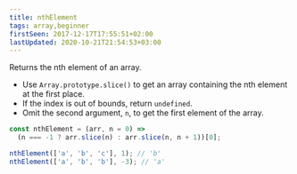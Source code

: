 ```yaml
---
title: nthElement
tags: array,beginner
firstSeen: 2017-12-17T17:55:51+02:00
lastUpdated: 2020-10-21T21:54:53+03:00
---
```


Returns the nth element of an array.

- Use `Array.prototype.slice()` to get an array containing the nth element at the first place.
- If the index is out of bounds, return `undefined`.
- Omit the second argument, `n`, to get the first element of the array.

```js
const nthElement = (arr, n = 0) =>
  (n === -1 ? arr.slice(n) : arr.slice(n, n + 1))[0];
```

```js
nthElement(['a', 'b', 'c'], 1); // 'b'
nthElement(['a', 'b', 'b'], -3); // 'a'
```

